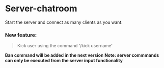 # Server-chatroom

Start the server and connect as many clients as you want.

### New feature: 
> Kick user using the command '/kick username'

**Ban command will be added in the next version**
**Note: server commmands can only be executed from the server input functionality**

